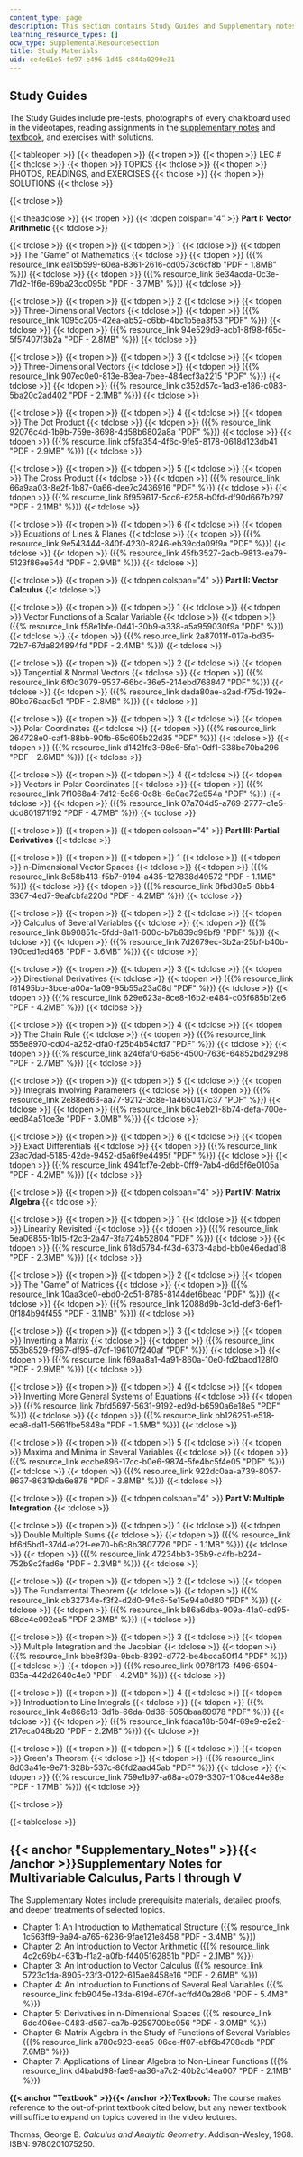 ```yaml
---
content_type: page
description: This section contains Study Guides and Supplementary notes for the course.
learning_resource_types: []
ocw_type: SupplementalResourceSection
title: Study Materials
uid: ce4e61e5-fe97-e496-1d45-c844a0290e31
---
```


Study Guides
------------

The Study Guides include pre-tests, photographs of every chalkboard used in the videotapes, reading assignments in the [supplementary notes](#Supplementary_Notes) and [textbook](#Textbook), and exercises with solutions.

{{< tableopen >}}
{{< theadopen >}}
{{< tropen >}}
{{< thopen >}}
LEC #
{{< thclose >}}
{{< thopen >}}
TOPICS
{{< thclose >}}
{{< thopen >}}
PHOTOS, READINGS, and EXERCISES
{{< thclose >}}
{{< thopen >}}
SOLUTIONS
{{< thclose >}}

{{< trclose >}}

{{< theadclose >}}
{{< tropen >}}
{{< tdopen colspan="4" >}}
**Part I: Vector Arithmetic**
{{< tdclose >}}

{{< trclose >}}
{{< tropen >}}
{{< tdopen >}}
1
{{< tdclose >}}
{{< tdopen >}}
The "Game" of Mathematics
{{< tdclose >}}
{{< tdopen >}}
({{% resource_link ea15b599-60ea-8361-2616-cd0573c6cf8b "PDF - 1.8MB" %}})
{{< tdclose >}}
{{< tdopen >}}
({{% resource_link 6e34acda-0c3e-71d2-1f6e-69ba23cc095b "PDF - 3.7MB" %}})
{{< tdclose >}}

{{< trclose >}}
{{< tropen >}}
{{< tdopen >}}
2
{{< tdclose >}}
{{< tdopen >}}
Three-Dimensional Vectors
{{< tdclose >}}
{{< tdopen >}}
({{% resource_link 1095c205-42ea-ab52-c6bb-4bc1b5ea3f53 "PDF" %}})
{{< tdclose >}}
{{< tdopen >}}
({{% resource_link 94e529d9-acb1-8f98-f65c-5f57407f3b2a "PDF - 2.8MB" %}})
{{< tdclose >}}

{{< trclose >}}
{{< tropen >}}
{{< tdopen >}}
3
{{< tdclose >}}
{{< tdopen >}}
Three-Dimensional Vectors
{{< tdclose >}}
{{< tdopen >}}
({{% resource_link 907ec0e0-813e-83ea-7bee-484ecf3a2215 "PDF" %}})
{{< tdclose >}}
{{< tdopen >}}
({{% resource_link c352d57c-1ad3-e186-c083-5ba20c2ad402 "PDF - 2.1MB" %}})
{{< tdclose >}}

{{< trclose >}}
{{< tropen >}}
{{< tdopen >}}
4
{{< tdclose >}}
{{< tdopen >}}
The Dot Product
{{< tdclose >}}
{{< tdopen >}}
({{% resource_link 92076c4d-1b9b-759e-8698-4d58b6802a8a "PDF" %}})
{{< tdclose >}}
{{< tdopen >}}
({{% resource_link cf5fa354-4f6c-9fe5-8178-0618d123db41 "PDF - 2.9MB" %}})
{{< tdclose >}}

{{< trclose >}}
{{< tropen >}}
{{< tdopen >}}
5
{{< tdclose >}}
{{< tdopen >}}
The Cross Product
{{< tdclose >}}
{{< tdopen >}}
({{% resource_link 66a9aa03-8e2f-1b87-0a66-dee7c2436916 "PDF" %}})
{{< tdclose >}}
{{< tdopen >}}
({{% resource_link 6f959617-5cc6-6258-b0fd-df90d667b297 "PDF - 2.1MB" %}})
{{< tdclose >}}

{{< trclose >}}
{{< tropen >}}
{{< tdopen >}}
6
{{< tdclose >}}
{{< tdopen >}}
Equations of Lines & Planes
{{< tdclose >}}
{{< tdopen >}}
({{% resource_link 9e543444-840f-4230-8246-eb39cda09f9a "PDF" %}})
{{< tdclose >}}
{{< tdopen >}}
({{% resource_link 45fb3527-2acb-9813-ea79-5123f86ee54d "PDF - 2.9MB" %}})
{{< tdclose >}}

{{< trclose >}}
{{< tropen >}}
{{< tdopen colspan="4" >}}
**Part II: Vector Calculus**
{{< tdclose >}}

{{< trclose >}}
{{< tropen >}}
{{< tdopen >}}
1
{{< tdclose >}}
{{< tdopen >}}
Vector Functions of a Scalar Variable
{{< tdclose >}}
{{< tdopen >}}
({{% resource_link f58e1bfe-0d41-30b9-a338-a5a959030f9a "PDF" %}})
{{< tdclose >}}
{{< tdopen >}}
({{% resource_link 2a87011f-017a-bd35-72b7-67da824894fd "PDF - 2.4MB" %}})
{{< tdclose >}}

{{< trclose >}}
{{< tropen >}}
{{< tdopen >}}
2
{{< tdclose >}}
{{< tdopen >}}
Tangential & Normal Vectors
{{< tdclose >}}
{{< tdopen >}}
({{% resource_link 6f0d3079-9537-66bc-36e5-214ebd768847 "PDF" %}})
{{< tdclose >}}
{{< tdopen >}}
({{% resource_link dada80ae-a2ad-f75d-192e-80bc76aac5c1 "PDF - 2.8MB" %}})
{{< tdclose >}}

{{< trclose >}}
{{< tropen >}}
{{< tdopen >}}
3
{{< tdclose >}}
{{< tdopen >}}
Polar Coordinates
{{< tdclose >}}
{{< tdopen >}}
({{% resource_link 264728e0-caf1-88bb-90fb-65c605b22d35 "PDF" %}})
{{< tdclose >}}
{{< tdopen >}}
({{% resource_link d1421fd3-98e6-5fa1-0df1-338be70ba296 "PDF - 2.6MB" %}})
{{< tdclose >}}

{{< trclose >}}
{{< tropen >}}
{{< tdopen >}}
4
{{< tdclose >}}
{{< tdopen >}}
Vectors in Polar Coordinates
{{< tdclose >}}
{{< tdopen >}}
({{% resource_link 7f1068a4-7d12-5c86-0c8b-6e0ae72e954a "PDF" %}})
{{< tdclose >}}
{{< tdopen >}}
({{% resource_link 07a704d5-a769-2777-c1e5-dcd801971f92 "PDF - 4.7MB" %}})
{{< tdclose >}}

{{< trclose >}}
{{< tropen >}}
{{< tdopen colspan="4" >}}
**Part III: Partial Derivatives**
{{< tdclose >}}

{{< trclose >}}
{{< tropen >}}
{{< tdopen >}}
1
{{< tdclose >}}
{{< tdopen >}}
n-Dimensional Vector Spaces
{{< tdclose >}}
{{< tdopen >}}
({{% resource_link 8c58b413-f5b7-9194-a435-127838d49572 "PDF - 1.1MB" %}})
{{< tdclose >}}
{{< tdopen >}}
({{% resource_link 8fbd38e5-8bb4-3367-4ed7-9eafcbfa220d "PDF - 4.2MB" %}})
{{< tdclose >}}

{{< trclose >}}
{{< tropen >}}
{{< tdopen >}}
2
{{< tdclose >}}
{{< tdopen >}}
Calculus of Several Variables
{{< tdclose >}}
{{< tdopen >}}
({{% resource_link 8b90851c-5fdd-8a11-600c-b7b839d99bf9 "PDF" %}})
{{< tdclose >}}
{{< tdopen >}}
({{% resource_link 7d2679ec-3b2a-25bf-b40b-190ced1ed468 "PDF - 3.6MB" %}})
{{< tdclose >}}

{{< trclose >}}
{{< tropen >}}
{{< tdopen >}}
3
{{< tdclose >}}
{{< tdopen >}}
Directional Derivatives
{{< tdclose >}}
{{< tdopen >}}
({{% resource_link f61495bb-3bce-a00a-1a09-95b55a23a08d "PDF" %}})
{{< tdclose >}}
{{< tdopen >}}
({{% resource_link 629e623a-8ce8-16b2-e484-c05f685b12e6 "PDF - 4.2MB" %}})
{{< tdclose >}}

{{< trclose >}}
{{< tropen >}}
{{< tdopen >}}
4
{{< tdclose >}}
{{< tdopen >}}
The Chain Rule
{{< tdclose >}}
{{< tdopen >}}
({{% resource_link 555e8970-cd04-a252-dfa0-f25b4b54cfd7 "PDF" %}})
{{< tdclose >}}
{{< tdopen >}}
({{% resource_link a246faf0-6a56-4500-7636-64852bd29298 "PDF - 2.7MB" %}})
{{< tdclose >}}

{{< trclose >}}
{{< tropen >}}
{{< tdopen >}}
5
{{< tdclose >}}
{{< tdopen >}}
Integrals Involving Parameters
{{< tdclose >}}
{{< tdopen >}}
({{% resource_link 2e88ed63-aa77-9212-3c8e-1a4650417c37 "PDF" %}})
{{< tdclose >}}
{{< tdopen >}}
({{% resource_link b6c4eb21-8b74-defa-700e-eed84a51ce3e "PDF - 3.0MB" %}})
{{< tdclose >}}

{{< trclose >}}
{{< tropen >}}
{{< tdopen >}}
6
{{< tdclose >}}
{{< tdopen >}}
Exact Differentials
{{< tdclose >}}
{{< tdopen >}}
({{% resource_link 23ac7dad-5185-42de-9452-d5a6f9e4495f "PDF" %}})
{{< tdclose >}}
{{< tdopen >}}
({{% resource_link 4941cf7e-2ebb-0ff9-7ab4-d6d5f6e0105a "PDF - 4.2MB" %}})
{{< tdclose >}}

{{< trclose >}}
{{< tropen >}}
{{< tdopen colspan="4" >}}
**Part IV: Matrix Algebra**
{{< tdclose >}}

{{< trclose >}}
{{< tropen >}}
{{< tdopen >}}
1
{{< tdclose >}}
{{< tdopen >}}
Linearity Revisited
{{< tdclose >}}
{{< tdopen >}}
({{% resource_link 5ea06855-1b15-f2c3-2a47-3fa724b52804 "PDF" %}})
{{< tdclose >}}
{{< tdopen >}}
({{% resource_link 618d5784-f43d-6373-4abd-bb0e46edad18 "PDF - 2.3MB" %}})
{{< tdclose >}}

{{< trclose >}}
{{< tropen >}}
{{< tdopen >}}
2
{{< tdclose >}}
{{< tdopen >}}
The "Game" of Matrices
{{< tdclose >}}
{{< tdopen >}}
({{% resource_link 10aa3de0-ebd0-2c51-8785-8144def6beac "PDF" %}})
{{< tdclose >}}
{{< tdopen >}}
({{% resource_link 12088d9b-3c1d-def3-6ef1-0f184b94f455 "PDF - 3.1MB" %}})
{{< tdclose >}}

{{< trclose >}}
{{< tropen >}}
{{< tdopen >}}
3
{{< tdclose >}}
{{< tdopen >}}
Inverting a Matrix
{{< tdclose >}}
{{< tdopen >}}
({{% resource_link 553b8529-f967-df95-d7df-196107f240af "PDF" %}})
{{< tdclose >}}
{{< tdopen >}}
({{% resource_link f69aa8a1-4a91-860a-10e0-fd2bacd128f0 "PDF - 2.9MB" %}})
{{< tdclose >}}

{{< trclose >}}
{{< tropen >}}
{{< tdopen >}}
4
{{< tdclose >}}
{{< tdopen >}}
Inverting More General Systems of Equations
{{< tdclose >}}
{{< tdopen >}}
({{% resource_link 7bfd5697-5631-9192-ed9d-b6590a6e18e5 "PDF" %}})
{{< tdclose >}}
{{< tdopen >}}
({{% resource_link bb126251-e518-eca8-da11-5661fbe5848a "PDF - 1.5MB" %}})
{{< tdclose >}}

{{< trclose >}}
{{< tropen >}}
{{< tdopen >}}
5
{{< tdclose >}}
{{< tdopen >}}
Maxima and Minima in Several Variables
{{< tdclose >}}
{{< tdopen >}}
({{% resource_link eccbe896-17cc-b0e6-9874-5fe4bc5f4e05 "PDF" %}})
{{< tdclose >}}
{{< tdopen >}}
({{% resource_link 922dc0aa-a739-8057-8637-86319da6e878 "PDF - 3.8MB" %}})
{{< tdclose >}}

{{< trclose >}}
{{< tropen >}}
{{< tdopen colspan="4" >}}
**Part V: Multiple Integration**
{{< tdclose >}}

{{< trclose >}}
{{< tropen >}}
{{< tdopen >}}
1
{{< tdclose >}}
{{< tdopen >}}
Double Multiple Sums
{{< tdclose >}}
{{< tdopen >}}
({{% resource_link bf6d5bd1-37d4-e22f-ee70-b6c8b3807726 "PDF - 1.1MB" %}})
{{< tdclose >}}
{{< tdopen >}}
({{% resource_link 47234bb3-35b9-c4fb-b224-752b9c2fad6e "PDF - 2.3MB" %}})
{{< tdclose >}}

{{< trclose >}}
{{< tropen >}}
{{< tdopen >}}
2
{{< tdclose >}}
{{< tdopen >}}
The Fundamental Theorem
{{< tdclose >}}
{{< tdopen >}}
({{% resource_link cb32734e-f3f2-d2d0-94c6-5e15e94a0d80 "PDF" %}})
{{< tdclose >}}
{{< tdopen >}}
({{% resource_link b86a6dba-909a-41a0-dd95-68de4e092ea5 "PDF 2.3MB" %}})
{{< tdclose >}}

{{< trclose >}}
{{< tropen >}}
{{< tdopen >}}
3
{{< tdclose >}}
{{< tdopen >}}
Multiple Integration and the Jacobian
{{< tdclose >}}
{{< tdopen >}}
({{% resource_link bbe8f39a-9bcb-8392-d772-be4bcca50f14 "PDF" %}})
{{< tdclose >}}
{{< tdopen >}}
({{% resource_link 0978f173-f496-6594-835a-442d2640c4e0 "PDF - 4.2MB" %}})
{{< tdclose >}}

{{< trclose >}}
{{< tropen >}}
{{< tdopen >}}
4
{{< tdclose >}}
{{< tdopen >}}
Introduction to Line Integrals
{{< tdclose >}}
{{< tdopen >}}
({{% resource_link 4e866c13-3d1b-66da-0d36-5050baa89978 "PDF" %}})
{{< tdclose >}}
{{< tdopen >}}
({{% resource_link fdada18b-504f-69e9-e2e2-217eca048b20 "PDF - 2.2MB" %}})
{{< tdclose >}}

{{< trclose >}}
{{< tropen >}}
{{< tdopen >}}
5
{{< tdclose >}}
{{< tdopen >}}
Green's Theorem
{{< tdclose >}}
{{< tdopen >}}
({{% resource_link 8d03a41e-9e71-328b-537c-86fd2aad45ab "PDF" %}})
{{< tdclose >}}
{{< tdopen >}}
({{% resource_link 759e1b97-a68a-a079-3307-1f08ce44e88e "PDF - 1.7MB" %}})
{{< tdclose >}}

{{< trclose >}}

{{< tableclose >}}

{{< anchor "Supplementary_Notes" >}}{{< /anchor >}}Supplementary Notes for Multivariable Calculus, Parts I through V
--------------------------------------------------------------------------------------------------------------------

The Supplementary Notes include prerequisite materials, detailed proofs, and deeper treatments of selected topics.

*   Chapter 1: An Introduction to Mathematical Structure ({{% resource_link 1c563ff9-9a94-a765-6236-9fae121e8458 "PDF - 3.4MB" %}})
*   Chapter 2: An Introduction to Vector Arithmetic ({{% resource_link 4c2c69b4-631b-f1a2-a0fb-f4405162851b "PDF - 2.1MB" %}})
*   Chapter 3: An Introduction to Vector Calculus ({{% resource_link 5723c1da-8905-23f3-0122-615ae8458e16 "PDF - 2.6MB" %}})
*   Chapter 4: An Introduction to Functions of Several Real Variables ({{% resource_link fcb9045e-13da-619d-670f-acffd40a28d6 "PDF - 5.4MB" %}})
*   Chapter 5: Derivatives in n-Dimensional Spaces ({{% resource_link 6dc406ee-0483-d567-ca7b-9259700bc056 "PDF - 3.0MB" %}})
*   Chapter 6: Matrix Algebra in the Study of Functions of Several Variables ({{% resource_link a780c923-eea5-06ce-ff07-ebf6b4708cdb "PDF - 7.6MB" %}})
*   Chapter 7: Applications of Linear Algebra to Non-Linear Functions ({{% resource_link d4babd98-fae9-aa36-a7c2-40b2c14ea007 "PDF - 2.1MB" %}})

**{{< anchor "Textbook" >}}{{< /anchor >}}Textbook:** The course makes reference to the out-of-print textbook cited below, but any newer textbook will suffice to expand on topics covered in the video lectures.

Thomas, George B. _Calculus and Analytic Geometry_. Addison-Wesley, 1968. ISBN: 9780201075250.
